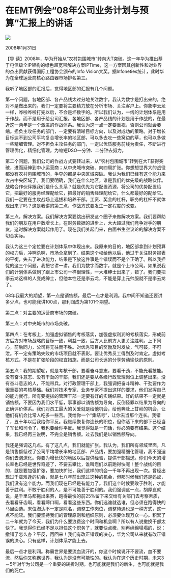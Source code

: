 # 在EMT例会“08年公司业务计划与预算”汇报上的讲话
<img class="pv" src="https://api.visitor.plantree.me/visitor-badge/pv?namespace=plantree.me&key=renzhengfei-speeches/在EMT例会08年公司业务计划与预算汇报上的讲话.md">



2008年1月31日



【导  读】2008年，华为开始从“农村包围城市”转向大T突破。这一年华为推出基于电信级全IP架构的绿色超宽带解决方案IPTime，这一方案因其创新性和对业界的杰出贡献获得国际工程协会颁布的Info Vision大奖。据Infoneties统计，此时华为在全球运营商核心路由器市场排名第三。



我听了地区部的汇报后，觉得地区部的汇报有几个问题。

第一个问题，各地区部、各产品线太过分地关注数字。我认为数字是打出来的，绝对不是做出来的。我们一定要将主要精力放在分析市场、关注客户上。你象李云龙一样，哗啦哗啦打完以后，不会是坏数字的。所以我们认为，一线的计划体系是用于作战，而不是用于给公司汇报。各地区部、各产品线的计划是用于作战的，在最近这一两年是一个激进的作战体系。我认为这一点一定要重视，否则公司就会萎缩。担负主攻任务的部门，一定要有清晰目标方向，以及对成功的策略。对于增长目标达不到公司平均复合增长率的地区部，可以多去吃一些窝边的草，也可以多做一些精细管理。对不担负主攻任务的部门，一定以优质服务前线为责任，不断进行管理优化，精细化管理，为缩短DSO一分钟、二分钟去努力。

第二个问题，我们公司的作战方式要转过来，从“农村包围城市”转到在大T获得突破，进而延伸到中小运营商；从中央城市突破、向四周扩张。你想想世界大的战役都没有农村包围城市的，争夺的都是中央区域突破。我认为我们已经有这个能力来攻占中央区域了。我们要明确，我们在什么地区，谁是我们的优先级的战略伙伴。战略合作伙伴跟我们是什么关系？就是优先为它配置资源，将公司的优势配置给它，把最好的服务经理配给它，把最好的销售经理配给它，什么都最好的配给它。我们一定要在主攻战场上选拔和培养干部。工资、奖金的杠杆，职务的杠杆不就体现出来了吗？这是我讲的第二点，作战方式要发生一定程度的改变。

第三点，解决方案。我们解决方案要跳出研发这个圈子来做解决方案。我们要帮助我们的朋友在用户数增长上，在财务数据的进步上，大大超过我们竞争对手的朋友，这时解决方案就起作用了。现在我们关起门来，白面书生空议论的解决方案不切合实际。

我认为这三个定位要在计划体系中体现出来。我原来的目的，地区部拿到计划预算的权力后，冲啊杀啊，市场全拿到了。结果这个权给他以后，他过于关注财务报表的平衡，失去了进攻能力，结果是下放这件事是个错误而不是个正确了。所以我担忧的这三个问题，我把它讲一讲。我们为数字而数字，就是个上市公司。如果说我们的计划体系做到了跟上市公司一样很理性，一大堆绅士出来了，错了。我们要把李云龙这样的人变成绅士，但他本性还是李云龙，不能是穿上元帅服就不是李云龙了。

08年我最大的期望，第一点是销售额，最后一点才是利润。我中间不知道还要讲多少点，也可能我讲100点，那利润成为第101个期望。

第二点：对主要的运营商市场的突破。

第三点：对中央城市的市场突破。

第四点：在考核上，加强虚拟销售的考核落实，加强虚拟利润的考核落实，形成前方后方对市场战略的目标一致，利益一致，后方人比前方人更关注胜利。上下同心，前后同力，公司将无往而不胜。对优秀项目的奖励及时发放，气可鼓，不可泄。不一定有策略失败的市场项目就不表彰。要让优秀员工得到及时肯定。虚拟考核方式，不是在扩张阶段的权宜措施，而是公司长远的分享劳动愉快的原则。

第五点：我的期望呢，就是考核干部，要看奋斗意志，要看干劲，不能光看技能。没有奋斗意志、没有干劲的干部，我们还是要从各级行政管理岗位上调整出来。没有奋斗意志的人，不能带兵。对行政管理干部上，我强调把奋斗精神、干劲要作为很重要的考核基础。我们对技术专家、业务专家不提出这样的要求，他们发挥自己的能力就行。所有要提拔的管理干部一定要有好的实践结果。好的结果不一定就是销售额，不要因为我们水平低，事事都以销售额为导向，反倒怪罪以结果为导向的正确评价体系。我们对员工最大的关爱就是给他机会，给他奔赴上甘岭的机会，让他们有机会比常人吃多一些苦。我给你一个“集结号”，让你去当那个连长。我错了，五十年以后我给你平反。我继续恢复你连长的职位，但你活下来的部下已经当了军长和司令了，我也要给你平反。我觉得就是一句话，你必须要有结果。这个结果，我已经再三说明，不完全是销售额。过去我们是以销售额导向。

我还是强调这几点。有了这几点，我们就能扩张。我认为，我们所有领域里面，凡是销售额低过了公司平均增长率的地区部、产品线，要加强精细化管理，我不强迫你们去泡沫化。你要为增长快的地区以后提供经验，提供干部输送。你们今天的增长率也已经是世界奇迹了，不要去攀比，谁叫您们以前跑得快呢！整个战线的目的，就是要加强扩张，要加快扩张，我们这样的机会一千年不再出现一次。曾经出现过千载难逢的机会，就是七八年前出现过这种的机会，但那时候我们还是蚂蚁，我们没有这个能力。而我们现在已经是有能力了。我们这个时候要敢于胜利，才能善于胜利。不敢于胜利的人，是不可能善于胜利的。我们强调这一点，胡厚崑就说，是千里马都拖出来赛，跑得最快的前25%留下来交给有关部门去考察素质，去看看牙齿啊，看看蹄口啊，看看这些东西。你们选谁就选谁，但必须在跑得快的马里面选。末位淘汰不一定是除名，调整工作岗位，调整待遇也是一种方式，这一点不能软。我们要坚持我们的管理原则和组织原则，必须要体现万众一心。积累了二十年就为了今天，我们为什么要浪费这个时间和机会啊？所以有人说撤换干部太快了。我觉得你已经不足以担任这个职务了，就要快点撤，别再绵绵塌塌的，说：撤错了怎么办？平反，再回来！我们有改正错误的决心，华为公司从来就有改正错误的决心。只有这样，计划体系才能上去。

最后一点才是利润。称霸世界是要流血流汗的，你这个时候说汗不要流，血不要流，然后你又称霸世界，我认为是没有可能性的。我认为在这个历史时期，未来3－5年对华为公司是一个重要的转折时期。也可能就是我们的新生，也可能就是我们的死亡。
